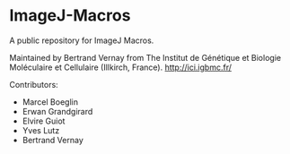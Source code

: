 # ImageJ-Macros


A public repository for ImageJ Macros.

Maintained by Bertrand Vernay from The Institut de Génétique et Biologie Moléculaire et Cellulaire (Illkirch, France).
http://ici.igbmc.fr/

Contributors:
  - Marcel Boeglin
  - Erwan Grandgirard
  - Elvire Guiot
  - Yves Lutz
  - Bertrand Vernay
